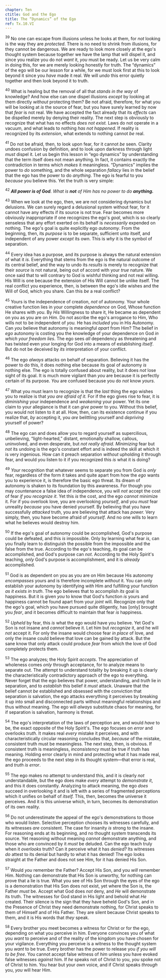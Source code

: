 ```yaml
---
chapter: Ten
ctitle: God and the Ego
title: The “Dynamics” of the Ego
ref: Tx.10.VI
---
```


<sup>39</sup> No one can escape from illusions unless he looks at them, for *not*
looking is the way they are *protected*. There is no need to shrink from
illusions, for they cannot be dangerous. We are ready to look more
closely at the ego's thought system because together we have the lamp
that will dispel it, and since you realize you do not *want* it, *you*
must be ready. Let us be very calm in doing this, for we are merely
looking honestly for truth. The “dynamics” of the ego will be our lesson
for a while, for we must look first at this to look beyond it since you
*have* made it real. We will *undo* this error quietly together and then
look beyond it to truth.

<sup>40</sup> What is healing but the removal of all that *stands in the way* of
knowledge? And how else can one dispel illusions *except* by looking at
them directly *without* protecting them? Be not afraid, therefore, for
what you will be looking at *is* the source of fear, but you have surely
learned by now that *fear* is not real. We have accepted the fact
already that its *effects* can be dispelled merely by denying their
reality. The next step is obviously to recognize that what has no
effects *does not exist.* Laws do not operate in a vacuum, and what
leads to nothing *has not happened*. If reality is recognized by its
*extension*, what extends to nothing cannot *be* real.

<sup>41</sup> Do not be afraid, then, to look upon fear, for it cannot *be* seen.
Clarity undoes confusion by definition, and to look upon darkness
through light *must* dispel it. Let us begin this lesson in “ego
dynamics” by understanding that the term itself does not mean anything.
In fact, it contains exactly the contradiction in terms which *makes* it
meaningless. “Dynamics” implies the power to *do* something, and the
whole separation *fallacy* lies in the belief that the ego has the power
to do *anything*. The ego is fearful to you *because* you believe this.
Yet the truth is very simple:

<sup>42</sup> *<strong>All power is of God</strong>. What is **not** of Him has no power
to do **anything.***

<sup>43</sup> When we look at the ego, then, we are not considering dynamics but
delusions. We can surely regard a delusional system without fear, for it
cannot have any effects if its source is not true. Fear becomes more
obviously inappropriate if one recognizes the ego's *goal*, which is so
clearly senseless that any effort exerted on its behalf is *necessarily*
expended on nothing. The ego's goal is quite explicitly ego *autonomy*.
From the beginning, then, its *purpose* is to be separate, sufficient
unto itself, and independent of any power *except* its own. This is
*why* it is the symbol of separation.

<sup>44</sup> Every idea has a purpose, and its purpose is always the natural
extension of what it *is*. Everything that stems from the ego is the
natural outcome of its central belief, and the way to undo its *results*
is merely to recognize that their *source* is not natural, being out of
accord with your *true* nature. We once said that to will contrary to
God is wishful thinking and not real willing. His Will is one because
the extension of His Will cannot be unlike itself. The real conflict you
experience, then, is between the ego's idle wishes and the Will of God,
which you share. Can this *be* a real conflict?

<sup>45</sup> Yours is the independence of creation, *not* of autonomy. Your whole
creative function lies in your complete *dependence* on God, Whose
function He shares with *you*. By *His* Willingness to share it, He
became as dependent on you as you are on *Him*. Do not ascribe the ego's
arrogance to Him, Who wills not to be independent of *you.* He has
*included* you in His Autonomy. Can *you* believe that autonomy is
meaningful *apart* from Him? The belief in *ego* autonomy is costing you
the knowledge of your dependence on God *in which your freedom lies*.
The ego sees *all* dependency as threatening and has twisted even your
longing for God into a means of establishing *itself*. But do not be
deceived by *its* interpretation of your conflict.

<sup>46</sup> The ego *always* attacks on behalf of separation. Believing it has
the power to do this, it does nothing else because its goal of autonomy
*is* nothing else. The ego is totally confused about reality, but it
does *not* lose sight of its goal. It is much more vigilant than *you*
are because it is perfectly certain of its purpose. *You* are confused
because you do *not* know *yours*.

<sup>47</sup> What you must learn to recognize is that the *last* thing the ego
wishes you to realize is that *you are afraid of it.* For if the ego
gives rise to fear, it is *diminishing* your independence and
*weakening* your power. Yet its one claim to your allegiance is that it
can *give* power to you. Without this belief, you would not listen to it
at all. How, then, can its existence continue if you realize that, *by*
accepting it, you *are* belittling yourself and *depriving* yourself of
power?

<sup>48</sup> The ego can and does allow you to regard yourself as supercilious,
unbelieving, “light-hearted,” distant, emotionally shallow, callous,
uninvolved, and even desperate, but *not really afraid. Minimizing* fear
but *not* its undoing is the ego's constant effort and is indeed the
skill at which it is very ingenious. How can it preach separation
*without* upholding it through fear, and would you listen to it if you
recognized this *is* what it is doing?

<sup>49</sup> *Your* recognition that whatever seems to separate you from God is
*only* fear, regardless of the form it takes and quite apart from how
the *ego* wants you to experience it, is therefore the basic ego threat.
Its dream of autonomy is shaken to its foundation by this awareness. For
though you may countenance a false idea of independence, you will *not*
accept the cost of fear *if you recognize it*. Yet this *is* the cost,
and the ego *cannot* minimize it. For if you overlook love, you are
overlooking *yourself*, and you *must* fear unreality *because* you have
denied yourself. By believing that you have successfully *attacked*
truth, you are believing that attack has *power.* Very simply, then, you
have become afraid of *yourself*. And no one wills to learn what he
believes would destroy him.

<sup>50</sup> If the ego's goal of autonomy could be accomplished, God's purpose
could be defeated, and this *is* impossible. Only by learning what fear
*is*, can you finally learn to distinguish the possible from the
impossible and the false from the true. According to the ego's teaching,
*its* goal can be accomplished, and God's purpose can *not*. According
to the Holy Spirit's teaching, *only* God's purpose is accomplishment,
and it is *already* accomplished.

<sup>51</sup> God is as dependent on you as you are on Him because His autonomy
*encompasses* yours and is therefore incomplete *without* it. You can
only establish your autonomy by identifying *with* Him and fulfilling
your function *as it exists in truth*. The ego believes that to
accomplish *its* goal is happiness. But it is given *you* to know that
God's function *is* yours and happiness cannot be found apart from your
*joint* will. Recognize only that the ego's goal, which you have pursued
quite diligently, has \[only\] brought you *fear*, and it becomes
difficult to maintain that fear *is* happiness.

<sup>52</sup> *Upheld* by fear, this *is* what the ego would have you believe. Yet
God's Son is not insane and *cannot* believe it. Let him but *recognize*
it, and he will *not* accept it. For only the insane would choose fear
*in place* of love, and only the insane could believe that love can be
gained by attack. But the sane know that only attack could produce
*fear* from which the love of God completely protects them.

<sup>53</sup> The ego analyzes; the Holy Spirit *accepts*. The appreciation of
wholeness comes *only* through acceptance, for to analyze means to
separate out. The attempt to understand totality by breaking it up is
clearly the characteristically contradictory approach of the ego to
everything. Never forget that the ego believes that power,
understanding, and *truth* lie in separation, and to *establish* this
belief it *must* attack. Unaware that the belief cannot *be* established
and obsessed with the conviction that separation *is* salvation, the ego
attacks everything it perceives by breaking it up into small and
disconnected parts without meaningful relationships and thus without
meaning. The ego will *always* substitute chaos for meaning, for if
separation is salvation, harmony is threat.

<sup>54</sup> The ego's interpretation of the laws of perception are, and would
*have* to be, the exact opposite of the Holy Spirit's. The ego focuses
on *error* and overlooks *truth*. It makes real *every* mistake it
perceives, and with characteristically circular reasoning concludes
that, *because* of the mistake, consistent truth must be meaningless.
The next step, then, is obvious. If consistent truth is meaningless,
*inconsistency* must be true if truth has meaning. Holding error clearly
in mind and protecting what it has made real, the ego proceeds to the
next step in its thought system—that error is real, and *truth is
error*.

<sup>55</sup> The ego makes no attempt to understand this, and it is clearly *not*
understandable, but the ego does make *every* attempt to *demonstrate
it*, and this it does constantly. Analyzing to attack meaning, the ego
*does* succeed in overlooking it and is left with a series of fragmented
perceptions which it unifies on behalf of *itself.* This, then, becomes
the universe it perceives. And it is this universe which, in turn,
becomes its demonstration of its own reality.

<sup>56</sup> Do not underestimate the appeal of the ego's demonstrations to those
who would listen. Selective perception chooses its witnesses carefully,
and its witnesses *are* consistent. The case for insanity *is* strong to
the insane. For reasoning ends at its beginning, and no thought system
transcends its source. Yet reasoning without meaning *cannot*
demonstrate anything, and those who are convinced by it *must* be
deluded. Can the ego teach truly when it *overlooks* truth? Can it
perceive what it has *denied?* Its witnesses *do* attest to its denial
but hardly to what it has denied! The ego looks straight at the Father
and does not see Him, for it has denied His Son.

<sup>57</sup> Would *you* remember the Father? Accept His Son, and you *will*
remember Him. Nothing can demonstrate that His Son is unworthy, for
nothing can prove that a lie is true. What you see of His Son through
the eyes of the ego is a demonstration that His Son does not exist, yet
where the Son is, the Father *must* be. Accept what God does *not* deny,
and *He* will demonstrate its truth. The witnesses for God stand in His
light and behold what *He* created. Their silence is the sign that they
have beheld God's Son, and in the Presence of Christ they need
demonstrate nothing, for Christ speaks to them of Himself and of His
Father. They are silent because Christ speaks to them, and it is His
words that *they* speak.

<sup>58</sup> Every brother you meet becomes a witness for Christ or for the ego,
depending on what you perceive in him. Everyone convinces you of what
you *want* to perceive and of the reality of the kingdom you have chosen
for your vigilance. Everything you perceive is a witness to the thought
system you *want* to be true. Every brother has the power to release you
*if you will to be free*. You cannot accept false witness of *him*
unless you have evoked false witnesses *against* him. If *he* speaks not
of Christ to you, *you* spoke not of Christ to him. You hear but your
*own* voice, and if Christ speaks *through* you, *you* will hear Him.

